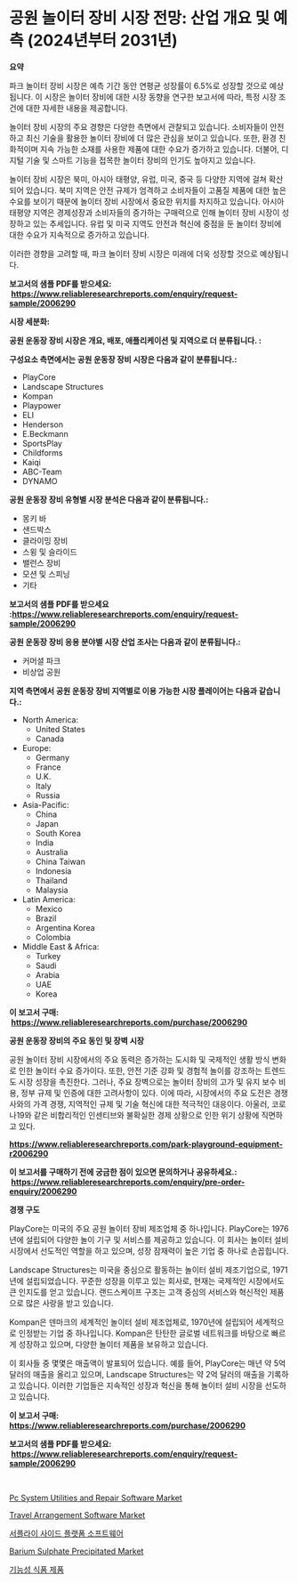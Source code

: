 <p><h1>공원 놀이터 장비 시장 전망: 산업 개요 및 예측 (2024년부터 2031년)</h1></p><p><strong>요약</strong></p>
<p><p>파크 놀이터 장비 시장은 예측 기간 동안 연평균 성장률이 6.5%로 성장할 것으로 예상됩니다. 이 시장은 놀이터 장비에 대한 시장 동향을 연구한 보고서에 따라, 특정 시장 조건에 대한 자세한 내용을 제공합니다.</p><p>놀이터 장비 시장의 주요 경향은 다양한 측면에서 관찰되고 있습니다. 소비자들이 안전하고 최신 기술을 활용한 놀이터 장비에 더 많은 관심을 보이고 있습니다. 또한, 환경 친화적이며 지속 가능한 소재를 사용한 제품에 대한 수요가 증가하고 있습니다. 더불어, 디지털 기술 및 스마트 기능을 접목한 놀이터 장비의 인기도 높아지고 있습니다.</p><p>놀이터 장비 시장은 북미, 아시아 태평양, 유럽, 미국, 중국 등 다양한 지역에 걸쳐 확산되어 있습니다. 북미 지역은 안전 규제가 엄격하고 소비자들이 고품질 제품에 대한 높은 수요를 보이기 때문에 놀이터 장비 시장에서 중요한 위치를 차지하고 있습니다. 아시아 태평양 지역은 경제성장과 소비자들의 증가하는 구매력으로 인해 놀이터 장비 시장이 성장하고 있는 추세입니다. 유럽 및 미국 지역도 안전과 혁신에 중점을 둔 놀이터 장비에 대한 수요가 지속적으로 증가하고 있습니다.</p><p>이러한 경향을 고려할 때, 파크 놀이터 장비 시장은 미래에 더욱 성장할 것으로 예상됩니다.</p></p>
<p><strong>보고서의 샘플 PDF를 받으세요: &nbsp;<a href="https://www.reliableresearchreports.com/enquiry/request-sample/2006290">https://www.reliableresearchreports.com/enquiry/request-sample/2006290</a></strong></p>
<p><strong>시장 세분화:</strong></p>
<p><strong> 공원 운동장 장비 시장은 개요, 배포, 애플리케이션 및 지역으로 더 분류됩니다. :</strong></p>
<p><strong>구성요소 측면에서는 공원 운동장 장비 시장은 다음과 같이 분류됩니다.:</strong></p>
<p><ul><li>PlayCore</li><li>Landscape Structures</li><li>Kompan</li><li>Playpower</li><li>ELI</li><li>Henderson</li><li>E.Beckmann</li><li>SportsPlay</li><li>Childforms</li><li>Kaiqi</li><li>ABC-Team</li><li>DYNAMO</li></ul></p>
<p><strong> 공원 운동장 장비 유형별 시장 분석은 다음과 같이 분류됩니다.:</strong></p>
<p><ul><li>몽키 바</li><li>샌드박스</li><li>클라이밍 장비</li><li>스윙 및 슬라이드</li><li>밸런스 장비</li><li>모션 및 스피닝</li><li>기타</li></ul></p>
<p><strong>보고서의 샘플 PDF를 받으세요 :<a href="https://www.reliableresearchreports.com/enquiry/request-sample/2006290">https://www.reliableresearchreports.com/enquiry/request-sample/2006290</a></strong></p>
<p><strong> 공원 운동장 장비 응용 분야별 시장 산업 조사는 다음과 같이 분류됩니다.:</strong></p>
<p><ul><li>커머셜 파크</li><li>비상업 공원</li></ul></p>
<p><strong>지역 측면에서 공원 운동장 장비 지역별로 이용 가능한 시장 플레이어는 다음과 같습니다.:</strong></p>
<p><ul>
    <li>
        North America:
        <ul>
            <li>United States</li>
            <li>Canada</li>
        </ul>
    </li>
    <li>
        Europe:
        <ul>
            <li>Germany</li>
            <li>France</li>
            <li>U.K.</li>
            <li>Italy</li>
            <li>Russia</li>
        </ul>
    </li>
    <li>
        Asia-Pacific:
        <ul>
            <li>China</li>
            <li>Japan</li>
            <li>South Korea</li>
            <li>India</li>
            <li>Australia</li>
            <li>China Taiwan</li>
            <li>Indonesia</li>
            <li>Thailand</li>
            <li>Malaysia</li>
        </ul>
    </li>
    <li>
        Latin America:
        <ul>
            <li>Mexico</li>
            <li>Brazil</li>
            <li>Argentina Korea</li>
            <li>Colombia</li>
        </ul>
    </li>
    <li>
        Middle East & Africa:
        <ul>
            <li>Turkey</li>
            <li>Saudi</li>
            <li>Arabia</li>
            <li>UAE</li>
            <li>Korea</li>
        </ul>
    </li>
    </ul></p>
<p><strong>이 보고서 구매: &nbsp;<a href="https://www.reliableresearchreports.com/purchase/2006290">https://www.reliableresearchreports.com/purchase/2006290</a></strong></p>
<p><strong>공원 운동장 장비의 주요 동인 및 장벽 시장</strong></p>
<p><p>공원 놀이터 장비 시장에서의 주요 동력은 증가하는 도시화 및 국제적인 생활 방식 변화로 인한 놀이터 수요 증가이다. 또한, 안전 기준 강화 및 경험적 놀이를 강조하는 트렌드도 시장 성장을 촉진한다. 그러나, 주요 장벽으로는 놀이터 장비의 고가 및 유지 보수 비용, 정부 규제 및 인증에 대한 고려사항이 있다. 이에 따라, 시장에서의 주요 도전은 경쟁사와의 가격 경쟁, 지역적인 규제 및 기술 혁신에 대한 적극적인 대응이다. 아울러, 코로나19와 같은 비합리적인 인센티브와 불확실한 경제 상황으로 인한 위기 상황에 직면하고 있다.</p></p>
<p><strong><a href="https://www.reliableresearchreports.com/park-playground-equipment-r2006290">https://www.reliableresearchreports.com/park-playground-equipment-r2006290</a></strong></p>
<p><strong>이 보고서를 구매하기 전에 궁금한 점이 있으면 문의하거나 공유하세요.: &nbsp;<a href="https://www.reliableresearchreports.com/enquiry/pre-order-enquiry/2006290">https://www.reliableresearchreports.com/enquiry/pre-order-enquiry/2006290</a></strong></p>
<p><strong>경쟁 구도</strong></p>
<p><p>PlayCore는 미국의 주요 공원 놀이터 장비 제조업체 중 하나입니다. PlayCore는 1976년에 설립되어 다양한 놀이 기구 및 서비스를 제공하고 있습니다. 이 회사는 놀이터 설비 시장에서 선도적인 역할을 하고 있으며, 성장 잠재력이 높은 기업 중 하나로 손꼽힙니다.</p><p>Landscape Structures는 미국을 중심으로 활동하는 놀이터 설비 제조기업으로, 1971년에 설립되었습니다. 꾸준한 성장을 이루고 있는 회사로, 현재는 국제적인 시장에서도 큰 인지도를 얻고 있습니다. 랜드스케이프 구조는 고객 중심의 서비스와 혁신적인 제품으로 많은 사랑을 받고 있습니다.</p><p>Kompan은 덴마크의 세계적인 놀이터 설비 제조업체로, 1970년에 설립되어 세계적으로 인정받는 기업 중 하나입니다. Kompan은 탄탄한 글로벌 네트워크를 바탕으로 빠르게 성장하고 있으며, 다양한 놀이터 제품을 보유하고 있습니다.</p><p>이 회사들 중 몇몇은 매출액이 발표되어 있습니다. 예를 들어, PlayCore는 매년 약 5억 달러의 매출을 올리고 있으며, Landscape Structures는 약 2억 달러의 매출을 기록하고 있습니다. 이러한 기업들은 지속적인 성장과 혁신을 통해 놀이터 설비 시장을 선도하고 있습니다.</p></p>
<p><strong>이 보고서 구매: &nbsp; <a href="https://www.reliableresearchreports.com/purchase/2006290">https://www.reliableresearchreports.com/purchase/2006290</a></strong></p>
<p><strong>보고서의 샘플 PDF를 받으세요: &nbsp;<a href="https://www.reliableresearchreports.com/enquiry/request-sample/2006290">https://www.reliableresearchreports.com/enquiry/request-sample/2006290</a></strong><strong></strong></p>
<p>&nbsp;</p>
<p><p><a href="https://github.com/julyju69/Market-Research-Report-List-3/blob/main/pc-system-utilities-and-repair-software-market.md">Pc System Utilities and Repair Software Market</a></p><p><a href="https://www.linkedin.com/pulse/travel-arrangement-software-market-research-report-its-gpcse?trackingId=T2cZfEvZExCmRyThGvQjgg%3D%3D">Travel Arrangement Software Market</a></p><p><a href="https://github.com/JackieFauhey9089475/Market-Research-Report-List-1/blob/main/240409553817.md">서플라이 사이드 플랫폼 소프트웨어</a></p><p><a href="https://www.linkedin.com/pulse/barium-sulphate-precipitated-market-size-growth-outlook-from-fqk5f">Barium Sulphate Precipitated Market</a></p><p><a href="https://medium.com/@rickymetzdvm/%EC%98%81%EC%96%91%EB%B3%B4%EC%A1%B0%EC%A0%9C-%EC%A0%9C%ED%92%88-%EC%8B%9C%EC%9E%A5-%EA%B7%9C%EB%AA%A8-%EB%B0%8F-%EC%8B%9C%EC%9E%A5-%EB%8F%99%ED%96%A5-%EC%A0%84%EB%B0%98%EC%A0%81%EC%9D%B8-%EC%82%B0%EC%97%85-%EA%B0%9C%EC%9A%94-2024%EB%85%84%EB%B6%80%ED%84%B0-2031%EB%85%84%EA%B9%8C%EC%A7%80-42faf8c7a083">기능성 식품 제품</a></p></p>
